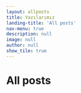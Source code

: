 ```yaml
---
layout: allposts
title: Yazılarımız
landing-title: 'All posts'
nav-menu: true
description: null
image: null
author: null
show_tile: true
---
```


<h1>All posts</h1>
